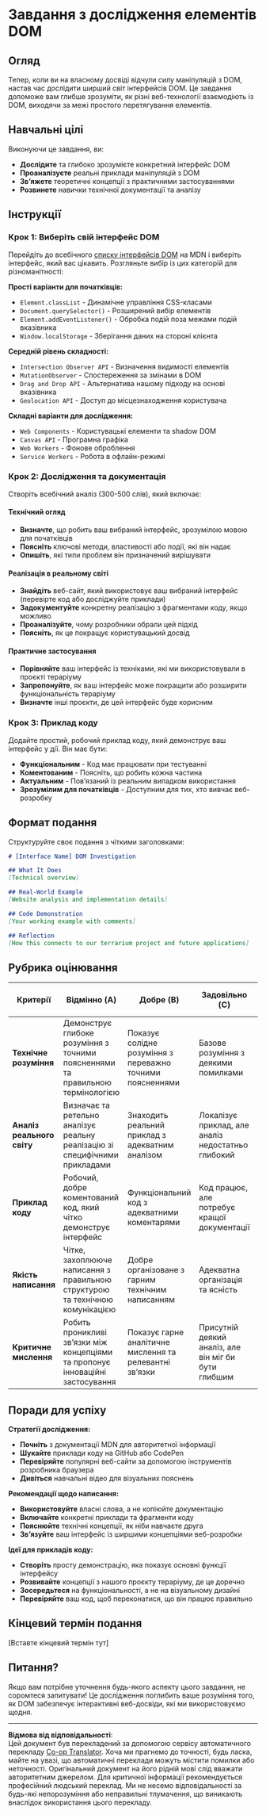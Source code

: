<!--
CO_OP_TRANSLATOR_METADATA:
{
  "original_hash": "947ca5ce7c94aee9c7de7034e762bc17",
  "translation_date": "2025-10-24T15:41:26+00:00",
  "source_file": "3-terrarium/3-intro-to-DOM-and-closures/assignment.md",
  "language_code": "uk"
}
-->
# Завдання з дослідження елементів DOM

## Огляд

Тепер, коли ви на власному досвіді відчули силу маніпуляцій з DOM, настав час дослідити ширший світ інтерфейсів DOM. Це завдання допоможе вам глибше зрозуміти, як різні веб-технології взаємодіють із DOM, виходячи за межі простого перетягування елементів.

## Навчальні цілі

Виконуючи це завдання, ви:
- **Дослідите** та глибоко зрозумієте конкретний інтерфейс DOM
- **Проаналізуєте** реальні приклади маніпуляцій з DOM
- **Зв’яжете** теоретичні концепції з практичними застосуваннями
- **Розвинете** навички технічної документації та аналізу

## Інструкції

### Крок 1: Виберіть свій інтерфейс DOM

Перейдіть до всебічного [списку інтерфейсів DOM](https://developer.mozilla.org/docs/Web/API/Document_Object_Model) на MDN і виберіть інтерфейс, який вас цікавить. Розгляньте вибір із цих категорій для різноманітності:

**Прості варіанти для початківців:**
- `Element.classList` - Динамічне управління CSS-класами
- `Document.querySelector()` - Розширений вибір елементів
- `Element.addEventListener()` - Обробка подій поза межами подій вказівника
- `Window.localStorage` - Зберігання даних на стороні клієнта

**Середній рівень складності:**
- `Intersection Observer API` - Визначення видимості елементів
- `MutationObserver` - Спостереження за змінами в DOM
- `Drag and Drop API` - Альтернатива нашому підходу на основі вказівника
- `Geolocation API` - Доступ до місцезнаходження користувача

**Складні варіанти для дослідження:**
- `Web Components` - Користувацькі елементи та shadow DOM
- `Canvas API` - Програмна графіка
- `Web Workers` - Фонове оброблення
- `Service Workers` - Робота в офлайн-режимі

### Крок 2: Дослідження та документація

Створіть всебічний аналіз (300-500 слів), який включає:

#### Технічний огляд
- **Визначте**, що робить ваш вибраний інтерфейс, зрозумілою мовою для початківців
- **Поясніть** ключові методи, властивості або події, які він надає
- **Опишіть**, які типи проблем він призначений вирішувати

#### Реалізація в реальному світі
- **Знайдіть** веб-сайт, який використовує ваш вибраний інтерфейс (перевірте код або досліджуйте приклади)
- **Задокументуйте** конкретну реалізацію з фрагментами коду, якщо можливо
- **Проаналізуйте**, чому розробники обрали цей підхід
- **Поясніть**, як це покращує користувацький досвід

#### Практичне застосування
- **Порівняйте** ваш інтерфейс із техніками, які ми використовували в проєкті тераріуму
- **Запропонуйте**, як ваш інтерфейс може покращити або розширити функціональність тераріуму
- **Визначте** інші проєкти, де цей інтерфейс буде корисним

### Крок 3: Приклад коду

Додайте простий, робочий приклад коду, який демонструє ваш інтерфейс у дії. Він має бути:
- **Функціональним** - Код має працювати при тестуванні
- **Коментованим** - Поясніть, що робить кожна частина
- **Актуальним** - Пов’язаний із реальним випадком використання
- **Зрозумілим для початківців** - Доступним для тих, хто вивчає веб-розробку

## Формат подання

Структуруйте своє подання з чіткими заголовками:

```markdown
# [Interface Name] DOM Investigation

## What It Does
[Technical overview]

## Real-World Example
[Website analysis and implementation details]

## Code Demonstration
[Your working example with comments]

## Reflection
[How this connects to our terrarium project and future applications]
```

## Рубрика оцінювання

| Критерії | Відмінно (A) | Добре (B) | Задовільно (C) | Потребує покращення (D) |
|----------|--------------|-----------|----------------|-------------------------|
| **Технічне розуміння** | Демонструє глибоке розуміння з точними поясненнями та правильною термінологією | Показує солідне розуміння з переважно точними поясненнями | Базове розуміння з деякими помилками | Обмежене розуміння з значними помилками |
| **Аналіз реального світу** | Визначає та ретельно аналізує реальну реалізацію зі специфічними прикладами | Знаходить реальний приклад з адекватним аналізом | Локалізує приклад, але аналіз недостатньо глибокий | Нечіткий або неточний зв’язок із реальним світом |
| **Приклад коду** | Робочий, добре коментований код, який чітко демонструє інтерфейс | Функціональний код з адекватними коментарями | Код працює, але потребує кращої документації | Код має помилки або погане пояснення |
| **Якість написання** | Чітке, захоплююче написання з правильною структурою та технічною комунікацією | Добре організоване з гарним технічним написанням | Адекватна організація та ясність | Погана організація або нечітка комунікація |
| **Критичне мислення** | Робить проникливі зв’язки між концепціями та пропонує інноваційні застосування | Показує гарне аналітичне мислення та релевантні зв’язки | Присутній деякий аналіз, але він міг би бути глибшим | Обмежені докази критичного мислення |

## Поради для успіху

**Стратегії дослідження:**
- **Почніть** з документації MDN для авторитетної інформації
- **Шукайте** приклади коду на GitHub або CodePen
- **Перевіряйте** популярні веб-сайти за допомогою інструментів розробника браузера
- **Дивіться** навчальні відео для візуальних пояснень

**Рекомендації щодо написання:**
- **Використовуйте** власні слова, а не копіюйте документацію
- **Включайте** конкретні приклади та фрагменти коду
- **Пояснюйте** технічні концепції, як ніби навчаєте друга
- **Зв’язуйте** ваш інтерфейс із ширшими концепціями веб-розробки

**Ідеї для прикладів коду:**
- **Створіть** просту демонстрацію, яка показує основні функції інтерфейсу
- **Розвивайте** концепції з нашого проєкту тераріуму, де це доречно
- **Зосередьтеся** на функціональності, а не на візуальному дизайні
- **Перевіряйте** ваш код, щоб переконатися, що він працює правильно

## Кінцевий термін подання

[Вставте кінцевий термін тут]

## Питання?

Якщо вам потрібне уточнення будь-якого аспекту цього завдання, не соромтеся запитувати! Це дослідження поглибить ваше розуміння того, як DOM забезпечує інтерактивні веб-досвіди, які ми використовуємо щодня.

---

**Відмова від відповідальності**:  
Цей документ був перекладений за допомогою сервісу автоматичного перекладу [Co-op Translator](https://github.com/Azure/co-op-translator). Хоча ми прагнемо до точності, будь ласка, майте на увазі, що автоматичні переклади можуть містити помилки або неточності. Оригінальний документ на його рідній мові слід вважати авторитетним джерелом. Для критичної інформації рекомендується професійний людський переклад. Ми не несемо відповідальності за будь-які непорозуміння або неправильні тлумачення, що виникають внаслідок використання цього перекладу.